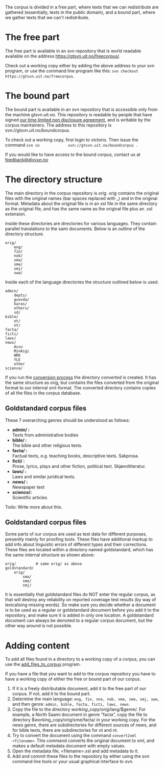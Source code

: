 The corpus is divided in a free part, where texts that we can
redistribute are gathered (essentially, texts in the public domain), and
a bound part, where we gather texts that we can't redistribute.

The free part
=============

The free part is available in an svn repository that is world readable
available on the address <https://gtsvn.uit.no/freecorpus/>.

Check out a working copy either by adding the above address to your svn
program, or use the command line program like this:
`svn checkout https://gtsvn.uit.no/freecorpus`.

The bound part
==============

The bound part is available in an svn repository that is accessible only
from the machine gtsvn.uit.no. This repository is readable by people
that have signed [our time limited non disclosure
agreement](http://divvun.no/adm/legal/sd-contract-part-3.html), and is
writable by the corpus maintainers. The address to this repository is
svn://gtsvn.uit.no/boundcorpus.

To check out a working copy, first login to victorio. Then issue the
command `svn co             svn://gtsvn.uit.no/boundcorpus `.

If you would like to have access to the bound corpus, contact us at
[feedback@divvun.no](mailto:feedback@divvun.no?subject=Corpus%20access)

The directory structure
=======================

The main directory in the corpus repository is *orig*. *orig* contains
the original files with the original names (bar spaces replaced with \_)
and in the original format. Metadata about the original file is in an
xsl file in the same directory as the original file, and has the same
name as the original file plus an .xsl extension.

Inside these directories are directories for various languages. They
contain parallel translations to the sami documents. Below is an outline
of the directory structure.

    orig/
        eng/
        fin/
        nob/
        sma/
        sme/
        smj/
        swe/

Inside each of the language directories the structure outlined below is
used.

    admin/
        depts/
        guovda/
        karas/
        others/
        sd/
    bible/
        ot/
        nt/
    facta/
    ficti/
    laws/
    news/
        Assu
        MinAigi
        NRK
        YLE
        other
    science/
         

If you run the [conversion process](corpus_conversion.html) the
directory *converted* is created. It has the same structure as *orig*,
but contains the files converted from the original format to our
internal xml-format. The converted directory contains copies of all the
files in the corpus database.

Goldstandard corpus files
-------------------------

These 7 overarching genres should be understood as follows:

-   **admin/ :**  
    Texts from administrative bodies
-   **bible/ :**  
    The bible and other religious texts.
-   **facta/ :**  
    Factual texts, e.g. teaching books, descriptive texts. Sakprosa.
-   **ficti/ :**  
    Prose, lyrics, plays and other fiction, political text.
    Skjønnlitteratur.
-   **laws/ :**  
    Laws and similar juridical texts.
-   **news/ :**  
    Newspaper text
-   **science/:**  
    Scientific articles

Todo: Write more about this.

Goldstandard corpus files
-------------------------

Some parts of our corpus are used as test data for different purposes,
presently mainly for proofing tools. These files have additional markup
to add info about linguistic errors of different types and their
corrections. These files are located within a directory named
goldstandard, which has the same internal structure as shown above:

    orig/         # same orig/ as above
    goldstandard/
        orig/
            sma/
            sme/
            smj/

It is essentially that goldstandard files do NOT enter the regular
corpus, as that will destroy any reliability on reported coverage test
results (by way of lexicalising missing words). So make sure you decide
whether a document is to be used as a regular or goldstandard document
before you add it to the repository, and make sure it is added in only
one location. A goldstandard document can always be demoted to a regular
corpus document, but the other way around is not possible.

Adding content
==============

To add all files found in a directory to a working copy of a corpus, you
can use the
[add\_files\_to\_corpus](CorpusTools.html#add_files_to_corpus) program.

If you have a file that you want to add to the corpus repository you
have to have a working copy of either the free or bound part of our
corpus.

1.  If it is a freely distributable document, add it to the free part of
    our corpus. If not, add it to the bound part.
2.  Determine the main language:
    `eng, fin, nno, nob, sma, sme, smj, swe`, and then genre:
    `admin, bible, facta, ficti, laws, news`.
3.  Copy the file to the directory $working\_copy/orig/$lang/$genre/.
    For example, a North Saami document in genre "facta", copy the file
    to directory $working\_copy/orig/sme/facta/ in your working copy.
    For the news genre, there are subdirectories for different sources
    of news, and for bible texts, there are subdirectories for ot and
    nt.
4.  Try to convert the document using the command
    `convert2xml <filename>`. This command converts the original
    document to xml, and makes a default metadata document with empty
    values.
5.  Open the metadata file, &lt;filename&gt;.xsl and add metadata to it.
6.  Add and commit these files to the repository by either using the svn
    command line tools or your usual graphical interface to svn.
